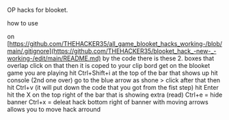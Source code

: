 OP hacks for blooket.

how to use

on [https://github.com/THEHACKER35/all_game_blooket_hacks_working-/blob/main/.gitignore](https://github.com/THEHACKER35/blooket_hack_-new-_-working-/edit/main/README.md) by the code there is these 2. boxes that overlap click on that then it is coped to your clip bord
get on the blooket game you are playing
hit Ctrl+Shift+i
at the top of the bar that shows up hit console (2nd one over)
go to the blue arrow as shone >
click after that then hit Ctrl+v (it will put down the code that you got from the fist step)
hit Enter
hit the X on the top right of the bar that is showing
extra (read) Ctrl+e = hide banner Ctrl+x = deleat hack bottom right of banner with moving arrows allows you to move hack arround
